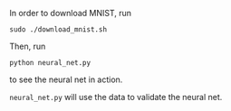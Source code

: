 In order to download MNIST, run

```
sudo ./download_mnist.sh
```
Then, run
```
python neural_net.py
```
to see the neural net in action.

`neural_net.py` will use the data to validate the neural net.
